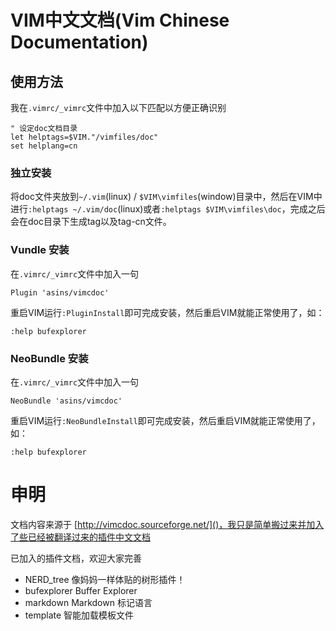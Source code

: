 # VIM中文文档(Vim Chinese Documentation) #

## 使用方法 ##

我在`.vimrc/_vimrc`文件中加入以下匹配以方便正确识别

    " 设定doc文档目录
    let helptags=$VIM."/vimfiles/doc"
    set helplang=cn


### 独立安装 ###

将doc文件夹放到`~/.vim`(linux) / `$VIM\vimfiles`(window)目录中，然后在VIM中进行`:helptags ~/.vim/doc`(linux)或者`:helptags $VIM\vimfiles\doc`，完成之后会在doc目录下生成tag以及tag-cn文件。

### Vundle 安装 ###

在`.vimrc/_vimrc`文件中加入一句

    Plugin 'asins/vimcdoc'

重启VIM运行`:PluginInstall`即可完成安装，然后重启VIM就能正常使用了，如：

    :help bufexplorer

### NeoBundle 安装 ###

在`.vimrc/_vimrc`文件中加入一句

    NeoBundle 'asins/vimcdoc'

重启VIM运行`:NeoBundleInstall`即可完成安装，然后重启VIM就能正常使用了，如：

    :help bufexplorer

# 申明 #

文档内容来源于 [http://vimcdoc.sourceforge.net/]()，我只是简单搬过来并加入了些已经被翻译过来的插件中文文档

已加入的插件文档，欢迎大家完善

  - NERD_tree 像妈妈一样体贴的树形插件！
  - bufexplorer Buffer Explorer
  - markdown Markdown 标记语言
  - template 智能加载模板文件



